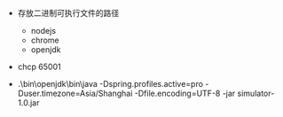- 存放二进制可执行文件的路径
    - nodejs
    - chrome
    - openjdk

- chcp 65001
- .\bin\openjdk\bin\java -Dspring.profiles.active=pro -Duser.timezone=Asia/Shanghai -Dfile.encoding=UTF-8 -jar simulator-1.0.jar